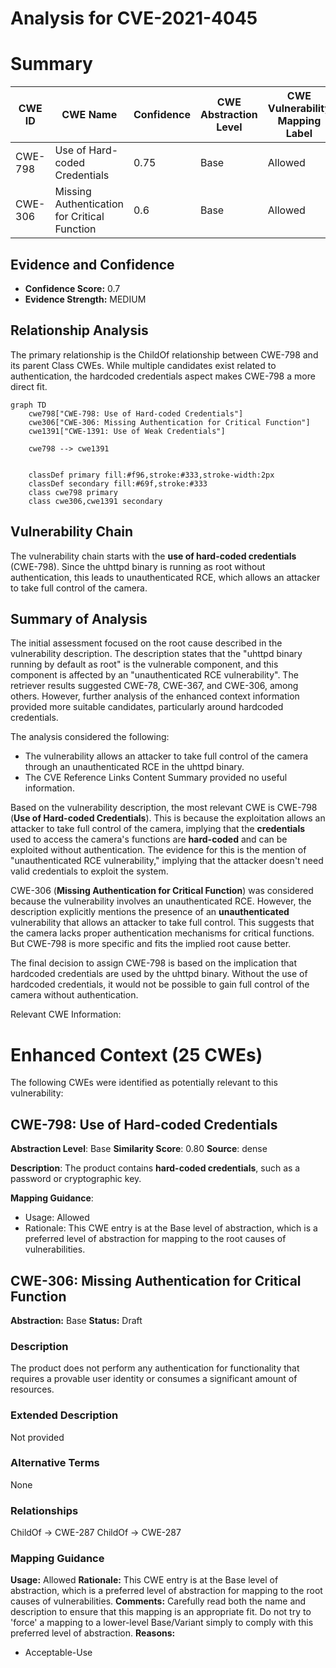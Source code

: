 # Analysis for CVE-2021-4045

# Summary
| CWE ID | CWE Name | Confidence | CWE Abstraction Level | CWE Vulnerability Mapping Label | CWE-Vulnerability Mapping Notes |
|---|---|---|---|---|---|
| CWE-798 | Use of Hard-coded Credentials | 0.75 | Base | Allowed | Primary CWE |
| CWE-306 | Missing Authentication for Critical Function | 0.6 | Base | Allowed | Secondary Candidate |

## Evidence and Confidence

*   **Confidence Score:** 0.7
*   **Evidence Strength:** MEDIUM

## Relationship Analysis
The primary relationship is the ChildOf relationship between CWE-798 and its parent Class CWEs. While multiple candidates exist related to authentication, the hardcoded credentials aspect makes CWE-798 a more direct fit.

```mermaid
graph TD
    cwe798["CWE-798: Use of Hard-coded Credentials"]
    cwe306["CWE-306: Missing Authentication for Critical Function"]
    cwe1391["CWE-1391: Use of Weak Credentials"]
    
    cwe798 --> cwe1391
    

    classDef primary fill:#f96,stroke:#333,stroke-width:2px
    classDef secondary fill:#69f,stroke:#333
    class cwe798 primary
    class cwe306,cwe1391 secondary
```

## Vulnerability Chain
The vulnerability chain starts with the **use of hard-coded credentials** (CWE-798). Since the uhttpd binary is running as root without authentication, this leads to unauthenticated RCE, which allows an attacker to take full control of the camera.

## Summary of Analysis
The initial assessment focused on the root cause described in the vulnerability description. The description states that the "uhttpd binary running by default as root" is the vulnerable component, and this component is affected by an "unauthenticated RCE vulnerability". The retriever results suggested CWE-78, CWE-367, and CWE-306, among others. However, further analysis of the enhanced context information provided more suitable candidates, particularly around hardcoded credentials.

The analysis considered the following:
*   The vulnerability allows an attacker to take full control of the camera through an unauthenticated RCE in the uhttpd binary.
*   The CVE Reference Links Content Summary provided no useful information.

Based on the vulnerability description, the most relevant CWE is CWE-798 (**Use of Hard-coded Credentials**). This is because the exploitation allows an attacker to take full control of the camera, implying that the **credentials** used to access the camera's functions are **hard-coded** and can be exploited without authentication. The evidence for this is the mention of "unauthenticated RCE vulnerability," implying that the attacker doesn't need valid credentials to exploit the system.

CWE-306 (**Missing Authentication for Critical Function**) was considered because the vulnerability involves an unauthenticated RCE. However, the description explicitly mentions the presence of an **unauthenticated** vulnerability that allows an attacker to take full control. This suggests that the camera lacks proper authentication mechanisms for critical functions. But CWE-798 is more specific and fits the implied root cause better.

The final decision to assign CWE-798 is based on the implication that hardcoded credentials are used by the uhttpd binary. Without the use of hardcoded credentials, it would not be possible to gain full control of the camera without authentication.

Relevant CWE Information:

# Enhanced Context (25 CWEs)
The following CWEs were identified as potentially relevant to this vulnerability:

## CWE-798: Use of Hard-coded Credentials
**Abstraction Level**: Base
**Similarity Score**: 0.80
**Source**: dense

**Description**:
The product contains **hard-coded credentials**, such as a password or cryptographic key.

**Mapping Guidance**:
- Usage: Allowed
- Rationale: This CWE entry is at the Base level of abstraction, which is a preferred level of abstraction for mapping to the root causes of vulnerabilities.

## CWE-306: Missing Authentication for Critical Function
**Abstraction:** Base
**Status:** Draft

### Description
The product does not perform any authentication for functionality that requires a provable user identity or consumes a significant amount of resources.

### Extended Description
Not provided

### Alternative Terms
None

### Relationships
ChildOf -> CWE-287
ChildOf -> CWE-287

### Mapping Guidance
**Usage:** Allowed
**Rationale:** This CWE entry is at the Base level of abstraction, which is a preferred level of abstraction for mapping to the root causes of vulnerabilities.
**Comments:** Carefully read both the name and description to ensure that this mapping is an appropriate fit. Do not try to 'force' a mapping to a lower-level Base/Variant simply to comply with this preferred level of abstraction.
**Reasons:**
- Acceptable-Use
